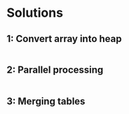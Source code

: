 # Solutions

## 1: Convert array into heap
```
```

## 2: Parallel processing
```
```

## 3: Merging tables
```
```
